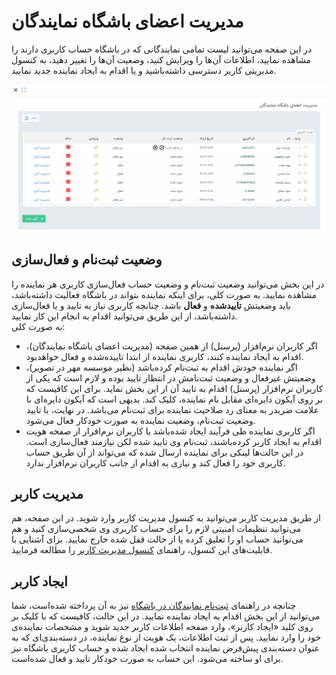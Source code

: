 # مدیریت اعضای باشگاه نمایندگان
در این صفحه می‌توانید لیست تمامی نمایندگانی که در باشگاه حساب کاربری دارند را مشاهده نمایید، اطلاعات آن‌ها را ویرایش کنید، وضعیت آن‌ها را تغییر دهید، به کنسول مدیریتی کاربر دسترسی داشته‌باشید و یا اقدام به ایجاد نماینده جدید نمایید. <br>

![لیست نمایندگان](./Image/agent-club-users-management-2.8.6.png)

## وضعیت ثبت‌نام و فعال‌سازی
در این بخش می‌توانید وضعیت ثبت‌نام و وضعیت حساب فعال‌سازی کاربری هر نماینده را مشاهده نمایید. به صورت کلی، برای اینکه نماینده بتواند در باشگاه فعالیت داشته‌باشد، باید وضعیتش **تاییدشده** و **فعال** باشد. چنانچه کاربری نیاز به تایید و یا فعال‌سازی داشته‌باشد، از این طریق می‌توانید اقدام به انجام این کار نمایید.<br>
به صورت کلی:<br>
- اگر کاربران نرم‌افزار (پرسنل) از همین صفحه (مدیریت اعضای باشگاه نمایندگان)، اقدام به ایجاد نماینده کنند، کاربری نماینده از ابتدا تاییده‌شده و فعال خواهدبود.
- اگر نماینده خودش اقدام به ثبت‌نام کرده‌باشد (نظیر موسسه مهر در تصویر)، وضعیتش غیرفعال و وضعیت ثبت‌نامش در انتظار تایید بوده و لازم است که یکی از کاربران نرم‌افزار (پرسنل) اقدام به تایید آن از این بخش نماید. برای این کافیست که بر روی آیکون دایره‌ای مقابل نام نماینده، کلیک کند. بدیهی است که آیکون دایره‌ای با علامت ضربدر به معنای رد صلاحیت نماینده برای ثبت‌نام می‌باشد. در نهایت، با تایید وضعیت ثبت‌نام، وضعیت نماینده به صورت خودکار فعال می‌شود. 
- اگر کاربری نماینده طی فرآیند ایجاد شده‌باشد یا کاربران نرم‌افزار از صفحه هویت اقدام به ایجاد کاربر کرده‌باشند، ثبت‌نام وی تایید شده لکن نیازمند فعال‌سازی است. در این حالت‌ها لینکی برای نماینده ارسال شده که می‌تواند از آن طریق حساب کاربری خود را فعال کند و نیازی به اقدام از جانب کاربران نرم‌افزار ندارد. <br>

## مدیریت کاربر
از طریق مدیریت کاربر می‌توانید به کنسول مدیریت کاربر وارد شوید. در این صفحه، هم می‌توانید تنظیمات امنیتی لازم را برای حساب کاربری وی شخصی‌سازی کنید و هم می‌توانید حساب او را تعلیق کرده یا از حالت قفل شده خارج نمایید. برای آشنایی با قابلیت‌های این کنسول، راهنمای [کنسول مدیریت کاربر](https://github.com/1stco/PayamGostarDocs/blob/master/Help/Settings/GroupsAndUsersManagement/UserManagementConsole-2.8.7.md) را مطالعه فرمایید.<br>

## ایجاد کاربر
چنانچه در راهنمای [ثبت‌نام نمایندگان در باشگاه](https://github.com/1stco/PayamGostarDocs/blob/master/Help/Club/AgentClubUser-2.8.6.md) نیز به آن پرداخته شده‌است، شما می‌توانید از این بخش اقدام به ایجاد نماینده نمایید. در این حالت، کافیست که با کلیک بر روی کلید «ایجاد کاربر»، وارد صفحه اطلاعات کاربر جدید شوید و مشخصات نماینده‌ی خود را وارد نمایید. پس از ثبت اطلاعات، یک هویت از نوع نماینده، در دسته‌بندی‌ای که به عنوان دسته‌بندی پیش‌فرض نماینده انتخاب شده ایجاد شده و حساب کاربری باشگاه نیز برای او ساخته می‌شود. این حساب به صورت خودکار تایید و فعال شده‌است.